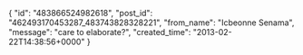  {
   "id": "483866524982618",
   "post_id": "462493170453287_483743828328221",
   "from_name": "Icbeonne Senama",
   "message": "care to elaborate?",
   "created_time": "2013-02-22T14:38:56+0000"
 }
